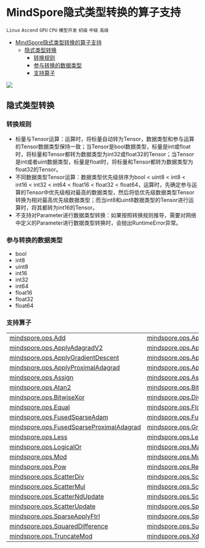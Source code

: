 # MindSpore隐式类型转换的算子支持

`Linux` `Ascend` `GPU` `CPU` `模型开发` `初级` `中级` `高级`

<!-- TOC -->

- [MindSpore隐式类型转换的算子支持](#mindspore隐式类型转换的算子支持)
    - [隐式类型转换](#隐式类型转换)
        - [转换规则](#转换规则)
        - [参与转换的数据类型](#参与转换的数据类型)
        - [支持算子](#支持算子)

<!-- /TOC -->

<a href="https://gitee.com/mindspore/docs/blob/r1.3/docs/mindspore/note/source_zh_cn/operator_list_implicit.md" target="_blank"><img src="https://gitee.com/mindspore/docs/raw/r1.3/resource/_static/logo_source.png"></a>

## 隐式类型转换

### 转换规则

- 标量与Tensor运算：运算时，将标量自动转为Tensor，数据类型和参与运算的Tensor数据类型保持一致；当Tensor是bool数据类型，标量是int或float时，将标量和Tensor都转为数据类型为int32或float32的Tensor；当Tensor是int或者uint数据类型，标量是float时，将标量和Tensor都转为数据类型为float32的Tensor。
- 不同数据类型Tensor运算：数据类型优先级排序为bool < uint8 < int8 < int16 < int32 < int64 < float16 < float32 < float64，运算时，先确定参与运算的Tensor中优先级相对最高的数据类型，然后将低优先级数据类型Tensor转换为相对最高优先级数据类型；而当int8和uint8数据类型的Tensor进行运算时，将其都转为int16的Tensor。
- 不支持对Parameter进行数据类型转换：如果按照转换规则推导，需要对网络中定义的Parameter进行数据类型转换时，会抛出RuntimeError异常。

### 参与转换的数据类型

- bool
- int8
- uint8
- int16
- int32
- int64
- float16
- float32
- float64

### 支持算子

<table class="docutils">
<tr>
  <td><a href="https://www.mindspore.cn/doc/api_python/zh-CN/r1.3/mindspore/ops/mindspore.ops.Add.html">mindspore.ops.Add</a></td>
  <td><a href="https://www.mindspore.cn/doc/api_python/zh-CN/r1.3/mindspore/ops/mindspore.ops.ApplyAdadelta.html">mindspore.ops.ApplyAdadelta</a></td>
  <td><a href="https://www.mindspore.cn/doc/api_python/zh-CN/r1.3/mindspore/ops/mindspore.ops.ApplyAdagrad.html">mindspore.ops.ApplyAdagrad</a></td>
</tr>
<tr>
  <td><a href="ttps://www.mindspore.cn/doc/api_python/zh-CN/r1.3/mindspore/ops/mindspore.ops.ApplyAdagradV2.html">mindspore.ops.ApplyAdagradV2</a></td>
  <td><a href="ttps://www.mindspore.cn/doc/api_python/zh-CN/r1.3/mindspore/ops/mindspore.ops.ApplyAdaMax.html">mindspore.ops.ApplyAdaMax</a></td>
  <td><a href="https://www.mindspore.cn/doc/api_python/zh-CN/r1.3/mindspore/ops/mindspore.ops.ApplyAddSign.html">mindspore.ops.ApplyAddSign</a></td>
</tr>
<tr>
  <td><a href="https://www.mindspore.cn/doc/api_python/zh-CN/r1.3/mindspore/ops/mindspore.ops.ApplyGradientDescent.html">mindspore.ops.ApplyGradientDescent</a></td>
  <td><a href="https://www.mindspore.cn/doc/api_python/zh-CN/r1.3/mindspore/ops/mindspore.ops.ApplyMomentum.html">mindspore.ops.ApplyMomentum</a></td>
  <td><a href="https://www.mindspore.cn/doc/api_python/zh-CN/r1.3/mindspore/ops/mindspore.ops.ApplyPowerSign.html">mindspore.ops.ApplyPowerSign</a></td>
</tr>
<tr>
  <td><a href="https://www.mindspore.cn/doc/api_python/zh-CN/r1.3/mindspore/ops/mindspore.ops.ApplyProximalAdagrad.html">mindspore.ops.ApplyProximalAdagrad</a></td>
  <td><a href="https://www.mindspore.cn/doc/api_python/zh-CN/r1.3/mindspore/ops/mindspore.ops.ApplyProximalGradientDescent.html">mindspore.ops.ApplyProximalGradientDescent</a></td>
  <td><a href="https://www.mindspore.cn/doc/api_python/zh-CN/r1.3/mindspore/ops/mindspore.ops.ApproximateEqual.html">mindspore.ops.ApproximateEqual</a></td>
</tr>
<tr>
  <td><a href="https://www.mindspore.cn/doc/api_python/zh-CN/r1.3/mindspore/ops/mindspore.ops.Assign.html">mindspore.ops.Assign</a></td>
  <td><a href="https://www.mindspore.cn/doc/api_python/zh-CN/r1.3/mindspore/ops/mindspore.ops.AssignAdd.html">mindspore.ops.AssignAdd</a></td>
  <td><a href="https://www.mindspore.cn/doc/api_python/zh-CN/r1.3/mindspore/ops/mindspore.ops.AssignSub.html">mindspore.ops.AssignSub</a></td>
</tr>
<tr>
  <td><a href="https://www.mindspore.cn/doc/api_python/zh-CN/r1.3/mindspore/ops/mindspore.ops.Atan2.html">mindspore.ops.Atan2</a></td>
  <td><a href="https://www.mindspore.cn/doc/api_python/zh-CN/r1.3/mindspore/ops/mindspore.ops.BitwiseAnd.html">mindspore.ops.BitwiseAnd</a></td>
  <td><a href="https://www.mindspore.cn/doc/api_python/zh-CN/r1.3/mindspore/ops/mindspore.ops.BitwiseOr.html">mindspore.ops.BitwiseOr</a></td>
</tr>
<tr>
  <td><a href="https://www.mindspore.cn/doc/api_python/zh-CN/r1.3/mindspore/ops/mindspore.ops.BitwiseXor.html">mindspore.ops.BitwiseXor</a></td>
  <td><a href="https://www.mindspore.cn/doc/api_python/zh-CN/r1.3/mindspore/ops/mindspore.ops.Div.html">mindspore.ops.Div</a></td>
  <td><a href="https://www.mindspore.cn/doc/api_python/zh-CN/r1.3/mindspore/ops/mindspore.ops.DivNoNan.html">mindspore.ops.DivNoNan</a></td>
</tr>
<tr>
  <td><a href="https://www.mindspore.cn/doc/api_python/zh-CN/r1.3/mindspore/ops/mindspore.ops.Equal.html">mindspore.ops.Equal</a></td>
  <td><a href="https://www.mindspore.cn/doc/api_python/zh-CN/r1.3/mindspore/ops/mindspore.ops.FloorDiv.html">mindspore.ops.FloorDiv</a></td>
  <td><a href="https://www.mindspore.cn/doc/api_python/zh-CN/r1.3/mindspore/ops/mindspore.ops.FloorMod.html">mindspore.ops.FloorMod</a></td>
</tr>
<tr>
  <td><a href="https://www.mindspore.cn/doc/api_python/zh-CN/r1.3/mindspore/ops/mindspore.ops.FusedSparseAdam.html">mindspore.ops.FusedSparseAdam</td>
  <td><a href="https://www.mindspore.cn/doc/api_python/zh-CN/r1.3/mindspore/ops/mindspore.ops.FusedSparseFtrl.html">mindspore.ops.FusedSparseFtrl</a></td>
  <td><a href="https://www.mindspore.cn/doc/api_python/zh-CN/r1.3/mindspore/ops/mindspore.ops.FusedSparseLazyAdam.html">mindspore.ops.FusedSparseLazyAdam</td>
</tr>
<tr>
  <td><a href="https://www.mindspore.cn/doc/api_python/zh-CN/r1.3/mindspore/ops/mindspore.ops.FusedSparseProximalAdagrad.html">mindspore.ops.FusedSparseProximalAdagrad</a></td>
  <td><a href="https://www.mindspore.cn/doc/api_python/zh-CN/r1.3/mindspore/ops/mindspore.ops.Greater.html">mindspore.ops.Greater</a></td>
  <td><a href="https://www.mindspore.cn/doc/api_python/zh-CN/r1.3/mindspore/ops/mindspore.ops.GreaterEqual.html">mindspore.ops.GreaterEqual</a></td>
</tr>
<tr>
  <td><a href="https://www.mindspore.cn/doc/api_python/zh-CN/r1.3/mindspore/ops/mindspore.ops.Less.html">mindspore.ops.Less</a></td>
  <td><a href="https://www.mindspore.cn/doc/api_python/zh-CN/r1.3/mindspore/ops/mindspore.ops.LessEqual.html">mindspore.ops.LessEqual</a></td>
  <td><a href="https://www.mindspore.cn/doc/api_python/zh-CN/r1.3/mindspore/ops/mindspore.ops.LogicalAnd.html">mindspore.ops.LogicalAnd</a></td>
</tr>
<tr>
  <td><a href="https://www.mindspore.cn/doc/api_python/zh-CN/r1.3/mindspore/ops/mindspore.ops.LogicalOr.html">mindspore.ops.LogicalOr</a></td>
  <td><a href="https://www.mindspore.cn/doc/api_python/zh-CN/r1.3/mindspore/ops/mindspore.ops.Maximum.html">mindspore.ops.Maximum</a></td>
  <td><a href="https://www.mindspore.cn/doc/api_python/zh-CN/r1.3/mindspore/ops/mindspore.ops.Minimum.html">mindspore.ops.Minimum</a></td>
</tr>
<tr>
  <td><a href="https://www.mindspore.cn/doc/api_python/zh-CN/r1.3/mindspore/ops/mindspore.ops.Mod.html">mindspore.ops.Mod</a></td>
  <td><a href="https://www.mindspore.cn/doc/api_python/zh-CN/r1.3/mindspore/ops/mindspore.ops.Mul.html">mindspore.ops.Mul</a></td>
  <td><a href="https://www.mindspore.cn/doc/api_python/zh-CN/r1.3/mindspore/ops/mindspore.ops.NotEqual.html">mindspore.ops.NotEqual</a></td>
</tr>
<tr>
  <td><a href="https://www.mindspore.cn/doc/api_python/zh-CN/r1.3/mindspore/ops/mindspore.ops.Pow.html">mindspore.ops.Pow</a></td>
  <td><a href="https://www.mindspore.cn/doc/api_python/zh-CN/r1.3/mindspore/ops/mindspore.ops.RealDiv.html">mindspore.ops.RealDiv</a></td>
  <td><a href="https://www.mindspore.cn/doc/api_python/zh-CN/r1.3/mindspore/ops/mindspore.ops.ScatterAdd.html">mindspore.ops.ScatterAdd</a></td>
</tr>
<tr>
  <td><a href="https://www.mindspore.cn/doc/api_python/zh-CN/r1.3/mindspore/ops/mindspore.ops.ScatterDiv.html">mindspore.ops.ScatterDiv</a></td>
  <td><a href="https://www.mindspore.cn/doc/api_python/zh-CN/r1.3/mindspore/ops/mindspore.ops.ScatterMax.html">mindspore.ops.ScatterMax</a></td>
  <td><a href="https://www.mindspore.cn/doc/api_python/zh-CN/r1.3/mindspore/ops/mindspore.ops.ScatterMin.html">mindspore.ops.ScatterMin</a></td>
</tr>
<tr>
  <td><a href="https://www.mindspore.cn/doc/api_python/zh-CN/r1.3/mindspore/ops/mindspore.ops.ScatterMul.html">mindspore.ops.ScatterMul</a></td>
  <td><a href="https://www.mindspore.cn/doc/api_python/zh-CN/r1.3/mindspore/ops/mindspore.ops.ScatterNdAdd.html">mindspore.ops.ScatterNdAdd</a></td>
  <td><a href="https://www.mindspore.cn/doc/api_python/zh-CN/r1.3/mindspore/ops/mindspore.ops.ScatterNdSub.html">mindspore.ops.ScatterNdSub</a></td>
</tr>
<tr>
  <td><a href="https://www.mindspore.cn/doc/api_python/zh-CN/r1.3/mindspore/ops/mindspore.ops.ScatterNdUpdate.html">mindspore.ops.ScatterNdUpdate</a></td>
  <td><a href="https://www.mindspore.cn/doc/api_python/zh-CN/r1.3/mindspore/ops/mindspore.ops.ScatterNonAliasingAdd.html">mindspore.ops.ScatterNonAliasingAdd</a></td>
  <td><a href="https://www.mindspore.cn/doc/api_python/zh-CN/r1.3/mindspore/ops/mindspore.ops.ScatterSub.html">mindspore.ops.ScatterSub</a></td>
</tr>
<tr>
  <td><a href="https://www.mindspore.cn/doc/api_python/zh-CN/r1.3/mindspore/ops/mindspore.ops.ScatterUpdate.html">mindspore.ops.ScatterUpdate</a></td>
  <td><a href="https://www.mindspore.cn/doc/api_python/zh-CN/r1.3/mindspore/ops/mindspore.ops.SparseApplyAdagrad.html">mindspore.ops.SparseApplyAdagrad</a></td>
  <td><a href="https://www.mindspore.cn/doc/api_python/zh-CN/r1.3/mindspore/ops/mindspore.ops.SparseApplyAdagradV2.html">mindspore.ops.SparseApplyAdagradV2</a></td>
</tr>
<tr>
  <td><a href="https://www.mindspore.cn/doc/api_python/zh-CN/r1.3/mindspore/ops/mindspore.ops.SparseApplyFtrl.html">mindspore.ops.SparseApplyFtrl</a></td>
  <td><a href="https://www.mindspore.cn/doc/api_python/zh-CN/r1.3/mindspore/ops/mindspore.ops.SparseApplyFtrlV2.html">mindspore.ops.SparseApplyFtrlV2</a></td>
  <td><a href="https://www.mindspore.cn/doc/api_python/zh-CN/r1.3/mindspore/ops/mindspore.ops.SparseApplyProximalAdagrad.html">mindspore.ops.SparseApplyProximalAdagrad</a></td>
</tr>
<tr>
  <td><a href="https://www.mindspore.cn/doc/api_python/zh-CN/r1.3/mindspore/ops/mindspore.ops.SquaredDifference.html">mindspore.ops.SquaredDifference</a></td>
  <td><a href="https://www.mindspore.cn/doc/api_python/zh-CN/r1.3/mindspore/ops/mindspore.ops.Sub.html">mindspore.ops.Sub</a></td>
  <td><a href="https://www.mindspore.cn/doc/api_python/zh-CN/r1.3/mindspore/ops/mindspore.ops.TruncateDiv.html">mindspore.ops.TruncateDiv</a></td>
</tr>
<tr>
  <td><a href="https://www.mindspore.cn/doc/api_python/zh-CN/r1.3/mindspore/ops/mindspore.ops.TruncateMod.html">mindspore.ops.TruncateMod</a></td>
  <td><a href="https://www.mindspore.cn/doc/api_python/zh-CN/r1.3/mindspore/ops/mindspore.ops.Xdivy.html">mindspore.ops.Xdivy</a></td>
  <td><a href="https://www.mindspore.cn/doc/api_python/zh-CN/r1.3/mindspore/ops/mindspore.ops.Xlogy.html">mindspore.ops.Xlogy</a></td>
</tr>
</table>
